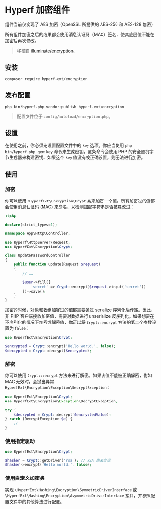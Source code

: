 # Hyperf 加密组件

组件当前仅实现了 AES 加密（OpenSSL 所提供的 AES-256 和 AES-128 加密）

所有组件加密之后的结果都会使用消息认证码（MAC）签名，使其底层值不能在加密后再次修改。

> 移植自 [illuminate/encryption](https://github.com/illuminate/encryption )。

## 安装

```shell script
composer require hyperf-ext/encryption
```

## 发布配置

```shell script
php bin/hyperf.php vendor:publish hyperf-ext/encryption
```

> 配置文件位于 `config/autoload/encryption.php`。

## 设置

在使用之前，你必须先设置配置文件中的 `key` 选项。你应当使用 `php bin/hyperf.php gen:key` 命令来生成密钥，这条命令会使用 PHP 的安全随机字节生成器来构建密钥。如果这个 `key` 值没有被正确设置，则无法进行加密。

## 使用

### 加密

你可以使用 `\HyperfExt\Encryption\Crypt` 类来加密一个值。所有加密过的值都会使用消息认证码 (MAC) 来签名，以检测加密字符串是否被篡改过：

```php
<?php

declare(strict_types=1);

namespace App\Http\Controller;

use Hyperf\HttpServer\Request;
use HyperfExt\Encryption\Crypt;

class UpdatePasswordController
{
    public function update(Request $request)
    {
        // ……

        $user->fill([
            'secret' => Crypt::encrypt($request->input('secret'))
        ])->save();
    }
}
```

加密的时候，对象和数组加密过的值都需要通过 serialize 序列化后传递。因此，非 PHP 客户端接收加密值，需要对数据进行 unserialize 反序列化。如果想要在不序列化的情况下加密或解密值，你可以将 `Crypt::encrypt` 方法的第二个参数设置为 `false`：

```php
use HyperfExt\Encryption\Crypt;

$encrypted = Crypt::encrypt('Hello world.', false);
$decrypted = Crypt::decrypt($encrypted);
```

### 解密

你可以使用 `Crypt::decrypt` 方法来进行解密。如果该值不能被正确解密，例如 MAC 无效时，会抛出异常 `HyperfExt\Encryption\Exception\DecryptException`：

```php
use HyperfExt\Encryption\Crypt;
use HyperfExt\Encryption\Exception\DecryptException;

try {
    $decrypted = Crypt::decrypt($encryptedValue);
} catch (DecryptException $e) {
    // 
}
```

### 使用指定驱动

```php
use HyperfExt\Encryption\Crypt;

$hasher = Crypt::getDriver('rsa'); // RSA 尚未实现
$hasher->encrypt('Hello world.', false);
```

### 使用自定义加密类

实现 `\HyperfExt\Hashing\Encryption\SymmetricDriverInterface` 或 `\HyperfExt\Hashing\Encryption\AsymmetricDriverInterface` 接口，并参照配置文件中的其他算法进行配置。
